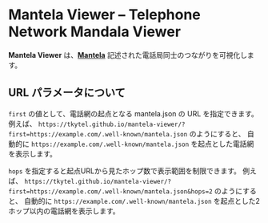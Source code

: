 # Mantela Viewer &ndash; Telephone Network Mandala Viewer

**Mantela Viewer** は、**[Mantela](https://github.com/tkytel/mantela)** 記述された電話局同士のつながりを可視化します。

## URL パラメータについて

`first` の値として、電話網の起点となる mantela.json の URL を指定できます。
例えば、
`https://tkytel.github.io/mantela-viewer/?first=https://example.com/.well-known/mantela.json`
のようにすると、
自動的に `https://example.com/.well-known/mantela.json` を起点とした電話網を表示します。

`hops` を指定すると起点URLから見たホップ数で表示範囲を制限できます。
例えば、
`https://tkytel.github.io/mantela-viewer/?first=https://example.com/.well-known/mantela.json&hops=2`
のようにすると、
自動的に `https://example.com/.well-known/mantela.json` を起点とした2ホップ以内の電話網を表示します。

